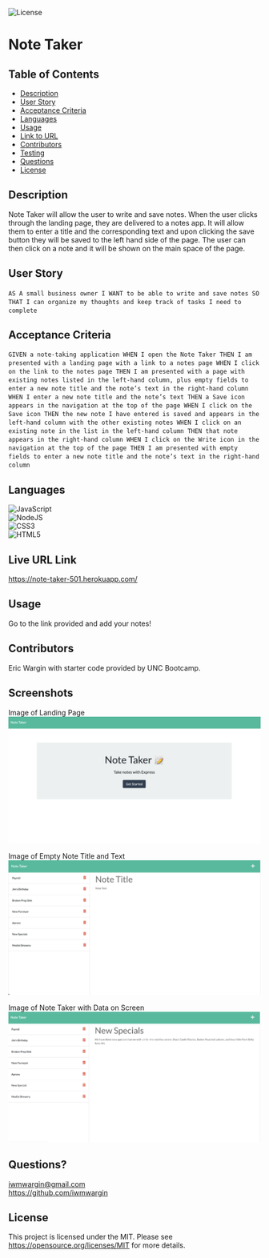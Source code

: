 
  ![License](https://img.shields.io/badge/License-MIT-yellow.svg)
  # Note Taker
  ## Table of Contents
  * [Description](#description)
  * [User Story](#user-story)
  * [Acceptance Criteria](#acceptance-criteria)
  * [Languages](#languages)
  * [Usage](#usage)
  * [Link to URL](#live-url-link)
  * [Contributors](#contributors)
  * [Testing](#tests)
  * [Questions](#questions)
  * [License](#license)
  

  ## Description
  Note Taker will allow the user to write and save notes.  When the user clicks through the landing page, they are delivered to a notes app.  It will allow them to enter a title and the corresponding text and upon clicking the save button they will be saved to the left hand side of the page.  The user can then click on a note and it will be shown on the main space of the page.
  ## User Story
  ``AS A small business owner
    I WANT to be able to write and save notes
    SO THAT I can organize my thoughts and keep track of tasks I need to complete``

  ## Acceptance Criteria
  ``GIVEN a note-taking application
    WHEN I open the Note Taker
    THEN I am presented with a landing page with a link to a notes page
    WHEN I click on the link to the notes page
    THEN I am presented with a page with existing notes listed in the left-hand column, plus empty fields to enter a new note title and the note’s text in the right-hand column
    WHEN I enter a new note title and the note’s text
    THEN a Save icon appears in the navigation at the top of the page
    WHEN I click on the Save icon
    THEN the new note I have entered is saved and appears in the left-hand column with the other existing notes
    WHEN I click on an existing note in the list in the left-hand column
    THEN that note appears in the right-hand column
    WHEN I click on the Write icon in the navigation at the top of the page
    THEN I am presented with empty fields to enter a new note title and the note’s text in the right-hand column``
  
  ## Languages
   ![JavaScript](https://img.shields.io/badge/javascript-%23323330.svg?style=for-the-badge&logo=javascript&logoColor=%23F7DF1E)
   <br>
   ![NodeJS](https://img.shields.io/badge/node.js-6DA55F?style=for-the-badge&logo=node.js&logoColor=white)
   <br>
   ![CSS3](https://img.shields.io/badge/css3-%231572B6.svg?style=for-the-badge&logo=css3&logoColor=white)
   <br>
   ![HTML5](https://img.shields.io/badge/html5-%23E34F26.svg?style=for-the-badge&logo=html5&logoColor=white)
   <br>
   
   

  ## Live URL Link
  https://note-taker-501.herokuapp.com/
  ## Usage
  Go to the link provided and add your notes!
  ## Contributors
  Eric Wargin with starter code provided by UNC Bootcamp.

  ## Screenshots
  Image of Landing Page
  <img src="https://github.com/iwmwargin/note-taker/blob/main/public/assets/images/Landing%20Page.png">
  
  Image of Empty Note Title and Text
  <img src="https://github.com/iwmwargin/note-taker/blob/main/public/assets/images/Blank.png">
  
  Image of Note Taker with Data on Screen
  <img src="https://github.com/iwmwargin/note-taker/blob/main/public/assets/images/Data.png">
  
  ## Questions? 
  iwmwargin@gmail.com
  <br>
  https://github.com/iwmwargin
  ## License
  This project is licensed under the MIT. Please see https://opensource.org/licenses/MIT for more details.  
